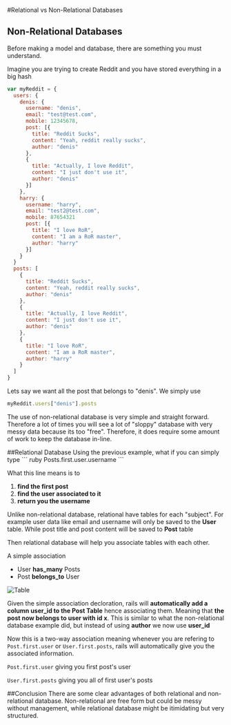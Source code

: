 #Relational vs Non-Relational Databases
<a name="non-relational">
## Non-Relational Databases
Before making a model and database, there are something you must understand.

Imagine you are trying to create Reddit and you have stored everything in a big hash
``` js
var myReddit = {
  users: {
    denis: {
      username: "denis",
      email: "test@test.com",
      mobile: 12345678,
      post: [{
        title: "Reddit Sucks",
        content: "Yeah, reddit really sucks",
        author: "denis"
      },
      {
        title: "Actually, I love Reddit",
        content: "I just don't use it",
        author: "denis"
      }]
    },
    harry: {
      username: "harry",
      email: "test2@test.com",
      mobile: 87654321
      post: [{
        title: "I love RoR",
        content: "I am a RoR master",
        author: "harry"
      }]
    }
  }
  posts: [
    {
      title: "Reddit Sucks",
      content: "Yeah, reddit really sucks",
      author: "denis"
    },
    {
      title: "Actually, I love Reddit",
      content: "I just don't use it",
      author: "denis"
    },
    {
      title: "I love RoR",
      content: "I am a RoR master",
      author: "harry"
    }
  ]
}
```

Lets say we want all the post that belongs to "denis". We simply use 
``` js
myReddit.users["denis"].posts
```

The use of non-relational database is very simple and straight forward. Therefore a lot of times you will see a lot of "sloppy" database with very messy data because its too "free". Therefore, it does require some amount of work to keep the database in-line.

<a name="relational">
##Relational Database
Using the previous example, what if you can simply type
``` ruby
Posts.first.user.username
```

What this line means is to 
 1. **find the first post** 
 2. **find the user associated to it** 
 3. **return you the username**

Unlike non-relational database, relational have tables for each "subject". For example user data like email and username will only be saved to the **User** table. While post title and post content will be saved to **Post** table

Then relational database will help you associate tables with each other.

A simple association
 - User **has_many** Posts
 - Post **belongs_to** User

![Table](https://raw.githubusercontent.com/dshcheung/wdi7/master/images/Simple%20Table.png)

Given the simple association decloration, rails will **automatically add a column user_id to the Post Table** hence associating them. Meaning that **the post now belongs to user with id x**. This is similar to what the non-relational database example did, but instead of using **author** we now use **user_id**

Now this is a two-way association meaning whenever you are refering to ```Post.first.user``` or ```User.first.posts```, rails will automatically give you the associated information.

```Post.first.user``` giving you first post's user

```User.first.posts``` giving you all of first user's posts

<a name="conclusion">
##Conclusion
There are some clear advantages of both relational and non-relational database. Non-relational are free form but could be messy without management, while relational database might be itimidating but very structured.
